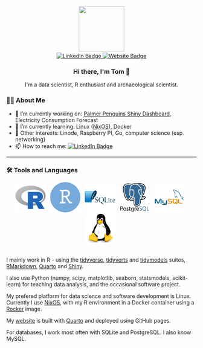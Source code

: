 <!--
**tfzrch/tfzrch** is a ✨ _special_ ✨ repository because its `README.md` (this file) appears on your GitHub profile.

Here are some ideas to get you started:

- 🔭 I’m currently working on ...
- 🌱 I’m currently learning ...
- 👯 I’m looking to collaborate on ...
- 🤔 I’m looking for help with ...
- 💬 Ask me about ...
- 📫 How to reach me: ...
- 😄 Pronouns: ...
- ⚡ Fun fact: ...
-->

<div id="header" align="center">
  <div id="header-gif">
    <img src="https://media.giphy.com/media/SvEUbsayyUlcPm41Tl/giphy.gif" width="120" height="120"></img>
  </div>
  <div id="badges">
    <div>
      <a href="https://www.linkedin.com/in/tfzrch/">
        <img src="https://img.shields.io/badge/LinkedIn-blue?logo=linkedin&logoColor=white&style=for-the-badge" alt="LinkedIn Badge">
      </a>
      <a href="https://tfzrch.github.io/">
        <img src="https://img.shields.io/badge/Website-tfzrch.github.io-blueviolet?style=for-the-badge" alt="Website Badge">
      </a>
    </div>
  </div>
  <div id="tagline">
    <h3>Hi there, I'm Tom 👋</h3>
    <p>I'm a data scientist, R enthusiast and archaeological scientist.</p>
  </div>
</div>

### 👨‍💻 About Me

- 🔭 I’m currently working on: [Palmer Penguins Shiny Dashboard](https://github.com/tfzrch/penguins-shiny), Electricity Consumption Forecast
- 🌱 I’m currently learning: Linux ([NixOS](https://nixos.org/)), Docker
- 🤔 Other interests: Linode, Raspberry PI, Go, computer science (esp. networking)
- 📫 How to reach me: [![LinkedIn Badge](https://img.shields.io/badge/LinkedIn-blue?logo=linkedin&logoColor=white&style=flat-square)](https://www.linkedin.com/in/tfzrch/)

***

### 🛠️ Tools and Languages

<div align="center">
  <img src="https://github.com/devicons/devicon/blob/master/icons/r/r-original.svg" width=80 height=80 alt="R Icon" title="R">&nbsp;&nbsp;
  <img src="https://github.com/devicons/devicon/blob/master/icons/rstudio/rstudio-original.svg" width=80 height=80 alt="RStudio Icon" title="RStudio">&nbsp;&nbsp;
  <img src="https://github.com/devicons/devicon/blob/master/icons/sqlite/sqlite-original-wordmark.svg" width=80 height=80 alt="SQLite Icon" title="SQLite">&nbsp;&nbsp;
  <img src="https://github.com/devicons/devicon/blob/master/icons/postgresql/postgresql-original-wordmark.svg" width=80 height=80 alt="PostgreSQL Icon" title="PostgreSQL">&nbsp;&nbsp;
  <img src="https://github.com/devicons/devicon/blob/master/icons/mysql/mysql-original-wordmark.svg" width=80 height=80 alt="MySQL Icon" title="MySQL">&nbsp;&nbsp;
  <img src="https://github.com/devicons/devicon/blob/master/icons/linux/linux-original.svg" width=80 height=80 alt="Linux Icon" title="Linux">&nbsp;&nbsp;
</div>

<br>

I mainly work in R - using the [tidyverse](https://www.tidyverse.org/), [tidyverts](https://tidyverts.org/) and [tidymodels](https://www.tidymodels.org/) suites, [RMarkdown](https://rmarkdown.rstudio.com/), [Quarto](https://quarto.org/) and [Shiny](https://shiny.posit.co/).

I also use Python (numpy, scipy, matplotlib, seaborn, statsmodels, scikit-learn) for teaching data analysis, and the occasional software project.

My prefered platform for data science and software development is Linux. Currently I use [NixOS](https://nixos.org/), with my R environment in a Docker container using a [Rocker](https://rocker-project.org/) image.

My [website](https://tfzrch.github.io/) is built with [Quarto](https://quarto.org/) and deployed using GitHub pages.

For databases, I work most often with SQLite and PostgreSQL. I also know MySQL.

<!-- Recent posts section - add workflow later
## ✍️ Recent Posts

<!-- BLOG-POST-LIST:START -/->
<!-- BLOG-POST-LIST:END -/->

-->

<!-- Portfolio
## :ledger: My Portfolio

-->
